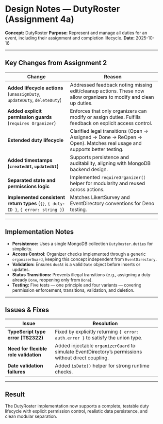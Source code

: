 # Design Notes — DutyRoster (Assignment 4a)

**Concept:** DutyRoster
**Purpose:** Represent and manage all duties for an event, including their assignment and completion lifecycle.
**Date:** 2025-10-16

---

## Key Changes from Assignment 2

| Change | Reason |
|--------|---------|
| **Added lifecycle actions** (`unassignDuty`, `updateDuty`, `deleteDuty`) | Addressed feedback noting missing edit/cleanup actions. These now allow organizers to modify and clean up duties. |
| **Added explicit permission guards** (`requires Organizer`) | Enforces that only organizers can modify or assign duties. Fulfills feedback on explicit access control. |
| **Extended duty lifecycle** | Clarified legal transitions (Open → Assigned → Done → ReOpen → Open). Matches real usage and supports better testing. |
| **Added timestamps (`createdAt`, `updatedAt`)** | Supports persistence and auditability, aligning with MongoDB backend design. |
| **Separated state and permissions logic** | Implemented `requireOrganizer()` helper for modularity and reused across actions. |
| **Implemented consistent return types** (`{}`, `{ duty: ID }`, `{ error: string }`) | Matches LikertSurvey and EventDirectory conventions for Deno testing. |

---

## Implementation Notes

- **Persistence:** Uses a single MongoDB collection `DutyRoster.duties` for simplicity.
- **Access Control:** Organizer checks implemented through a generic `organizerGuard`, keeping this concept independent from `EventDirectory`.
- **Validation:** Ensures `dueAt` is a valid `Date` object before inserts or updates.
- **Status Transitions:** Prevents illegal transitions (e.g., assigning a duty already `Done`, reopening only from `Done`).
- **Testing:** Five tests — one principle and four variants — covering permission enforcement, transitions, validation, and deletion.

---

## Issues & Fixes

| Issue | Resolution |
|-------|-------------|
| **TypeScript type error (TS2322)** | Fixed by explicitly returning `{ error: auth.error }` to satisfy the union type. |
| **Need for flexible role validation** | Added injectable `organizerGuard` to simulate EventDirectory’s permissions without direct coupling. |
| **Date validation failures** | Added `isDate()` helper for strong runtime checks. |

---

## Result

The DutyRoster implementation now supports a complete, testable duty lifecycle with explicit permission control, realistic data persistence, and clean modular separation.
